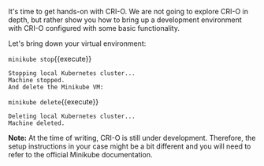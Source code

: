 
It's time to get hands-on with CRI-O. We are not going to explore CRI-O in depth, but rather show you how to bring up a development environment with CRI-O configured with some basic functionality. 


Let's bring down your virtual environment:

`minikube stop`{{execute}}

```
Stopping local Kubernetes cluster...
Machine stopped.
And delete the Minikube VM:
```

`minikube delete`{{execute}}

```
Deleting local Kubernetes cluster...
Machine deleted.
```

**Note:** At the time of writing, CRI-O is still under development. Therefore, the setup instructions in your case might be a bit different and you will need to refer to the official Minikube documentation.  
